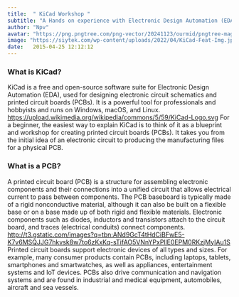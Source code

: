 ```yaml
---
title:  " KiCad Workshop "
subtitle: "A Hands on experience with Electronic Design Automation (EDA) for beginners."
author: "Npv"
avatar: "https://png.pngtree.com/png-vector/20241123/ourmid/pngtree-magical-book-world-illustration-png-image_14551987.png"
image: "https://siytek.com/wp-content/uploads/2022/04/KiCad-Feat-Img.jpg"
date:   2015-04-25 12:12:12
---
```


### What is KiCad?
KiCad is a free and open-source software suite for Electronic Design Automation (EDA), used for designing electronic circuit schematics and printed circuit boards (PCBs). It is a powerful tool for professionals and hobbyists and runs on Windows, macOS, and Linux.
https://upload.wikimedia.org/wikipedia/commons/5/59/KiCad-Logo.svg
For a beginner, the easiest way to explain KiCad is to think of it as a blueprint and workshop for creating printed circuit boards (PCBs). It takes you from the initial idea of an electronic circuit to producing the manufacturing files for a physical PCB.

### What is a PCB?
A printed circuit board (PCB) is a structure for assembling electronic components and their connections into a unified circuit that allows electrical current to pass between components. The PCB baseboard is typically made of a rigid nonconductive material, although it can also be built on a flexible base or on a base made up of both rigid and flexible materials. Electronic components such as diodes, inductors and transistors attach to the circuit board, and traces (electrical conduits) connect components.
http://t3.gstatic.com/images?q=tbn:ANd9GcT4tHdCiBFwE5-K7v6MSQJJG7hkvsk8w7to6zKxKq-sTifAO5VNnYPxPllE0EPM0RKzjMyIAu1S
Printed circuit boards support electronic devices of all types and sizes. For example, many consumer products contain PCBs, including laptops, tablets, smartphones and smartwatches, as well as appliances, entertainment systems and IoT devices. PCBs also drive communication and navigation systems and are found in industrial and medical equipment, automobiles, aircraft and sea vessels.


